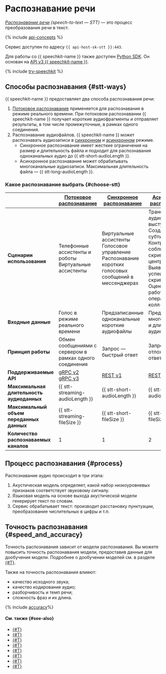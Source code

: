 # Распознавание речи

_[Распознавание речи](../../glossary/transcribation.md) (speech-to-text — STT)_ — это процесс преобразования речи в текст.

{% include [api-concepts](../../_includes/speechkit/api-concepts.md) %}

Сервис доступен по адресу `{{ api-host-sk-stt }}:443`.

Для работы со {{ speechkit-name }} также доступен [Python SDK](../sdk/python/index.md). Он основан на [API v3 {{ speechkit-name }}]((../stt-v3/api-ref/grpc/)).


{% include [try-speechkit](../../_includes/speechkit/try-speechkit.md) %}


## Способы распознавания {#stt-ways}


{{ speechkit-name }} предоставляет два способа распознавания речи: 

1. [Потоковое распознавание](streaming.md) применяется для распознавания в режиме реального времени. При потоковом распознавании {{ speechkit-name }} получает короткие аудиофрагменты и отправляет результаты, в том числе промежуточные, в рамках одного соединения. 
1. Распознавание аудиофайлов. {{ speechkit-name }} может распознавать аудиозаписи в [синхронном](request.md) и [асинхронном](transcribation.md) режиме. 
   * Синхронное распознавание имеет жесткие ограничения на размер и длительность файла и подходит для распознавания одноканальных аудио до {{ stt-short-audioLength }}. 
   * Асинхронное распознавание может обрабатывать многоканальные аудиозаписи. Максимальная длительность файла — {{ stt-long-audioLength }}. 


### Какое распознавание выбрать {#choose-stt}

|  | [Потоковое распознавание](streaming.md) | [Синхронное распознавание](request.md) | [Асинхронное распознавание](transcribation.md) |
|---|---------|----------------------|----------------------|
| **Сценарии использования** | Телефонные ассистенты и роботы </br> Виртуальные ассистенты         | Виртуальные ассистенты </br> Голосовое управление </br> Распознавание коротких голосовых сообщений в мессенджерах | Транскрибация аудиозвонков и выступлений </br> Создание субтитров </br> Контроль соблюдения скриптов колл-центров </br> Выявление успешных скриптов </br> Оценка качества работы операторов колл-центров |
| **Входные данные** | Голос в режиме реального времени | Предзаписанные одноканальные короткие аудиофайлы | Предзаписанные многоканальные и длинные аудиофайлы |
| **Принцип работы** | Обмен сообщениями с сервером в рамках одного соединения | Запрос — быстрый ответ | Запрос — отложенный ответ |
| **Поддерживаемые API** | [gRPC v2](api/streaming-api.md) </br> [gRPC v3](../stt-v3/api-ref/grpc/) | [REST v1](api/request-api.md) | [REST v2](api/transcribation-api.md) |
| **Максимальная длительность аудиоданных** | {{ stt-streaming-audioLength }} | {{ stt-short-audioLength }} | {{ stt-long-audioLength }} |
| **Максимальный объем переданных данных** | {{ stt-streaming-fileSize }} | {{ stt-short-fileSize }} | {{ stt-long-fileSize }} |
| **Количество распознаваемых каналов** | 1  | 1 | 2  |


## Процесс распознавания {#process}

Распознавание аудио происходит в три этапа:

1. Акустическая модель определяет, какой набор низкоуровневых признаков соответствует звуковому сигналу.
1. Языковая модель на основе выхода акустической модели генерирует текст по словам.
1. Сервис обрабатывает текст: производит расстановку пунктуации, преобразование числительных в цифры и т.п.

## Точность распознавания {#speed_and_accuracy}

Точность распознавания зависит от модели распознавания. Вы можете повысить точность распознавания модели, предоставив данные для дообучения модели. Подробнее о дообучении моделей см. в разделе [{#T}](additional-training.md).

Также на точность распознавания влияют:

* качество исходного звука;
* качество кодирования аудио;
* разборчивость и темп речи;
* сложность фраз и их длина.


{% include [accuracy](../../_includes/speechkit/accuracy.md)%}


#### См. также {#see-also}

* [{#T}](../formats.md)
* [{#T}](models.md)
* [{#T}](streaming.md)
* [{#T}](eou.md)
* [{#T}](normalization.md)
* [{#T}](request.md)
* [{#T}](transcribation.md)
* [{#T}](additional-training.md)
